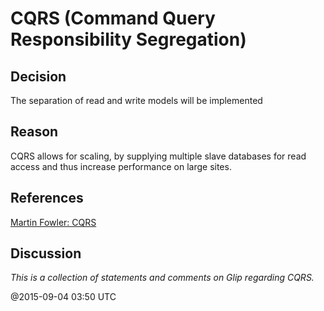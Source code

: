 # CQRS (Command Query Responsibility Segregation)

## Decision

The separation of read and write models will be implemented 

## Reason

CQRS allows for scaling, by supplying multiple slave databases for read access and thus 
increase performance on large sites.  

## References

[Martin Fowler: CQRS](http://martinfowler.com/bliki/CQRS.html)

## Discussion

*This is a collection of statements and comments on Glip regarding CQRS.*

@2015-09-04 03:50 UTC
